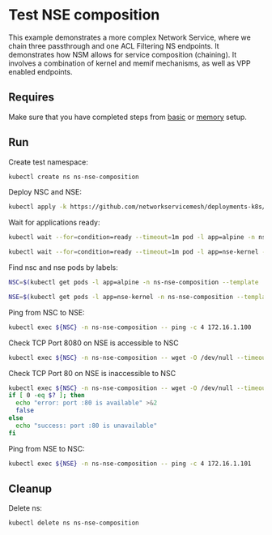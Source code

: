 # Test NSE composition

This example demonstrates a more complex Network Service, where we chain three passthrough and one ACL Filtering NS endpoints.
It demonstrates how NSM allows for service composition (chaining).
It involves a combination of kernel and memif mechanisms, as well as VPP enabled endpoints.

## Requires

Make sure that you have completed steps from [basic](../../basic) or [memory](../../memory) setup.

## Run

Create test namespace:
```bash
kubectl create ns ns-nse-composition
```

Deploy NSC and NSE:
```bash
kubectl apply -k https://github.com/networkservicemesh/deployments-k8s/examples/features/nse-composition?ref=afc0d67749fe33213f55299e990a71993e19d20d
```

Wait for applications ready:
```bash
kubectl wait --for=condition=ready --timeout=1m pod -l app=alpine -n ns-nse-composition
```
```bash
kubectl wait --for=condition=ready --timeout=1m pod -l app=nse-kernel -n ns-nse-composition
```

Find nsc and nse pods by labels:
```bash
NSC=$(kubectl get pods -l app=alpine -n ns-nse-composition --template '{{range .items}}{{.metadata.name}}{{"\n"}}{{end}}')
```
```bash
NSE=$(kubectl get pods -l app=nse-kernel -n ns-nse-composition --template '{{range .items}}{{.metadata.name}}{{"\n"}}{{end}}')
```

Ping from NSC to NSE:
```bash
kubectl exec ${NSC} -n ns-nse-composition -- ping -c 4 172.16.1.100
```

Check TCP Port 8080 on NSE is accessible to NSC
```bash
kubectl exec ${NSC} -n ns-nse-composition -- wget -O /dev/null --timeout 5 "172.16.1.100:8080"
```

Check TCP Port 80 on NSE is inaccessible to NSC
```bash
kubectl exec ${NSC} -n ns-nse-composition -- wget -O /dev/null --timeout 5 "172.16.1.100:80"
if [ 0 -eq $? ]; then
  echo "error: port :80 is available" >&2
  false
else
  echo "success: port :80 is unavailable"
fi
```

Ping from NSE to NSC:
```bash
kubectl exec ${NSE} -n ns-nse-composition -- ping -c 4 172.16.1.101
```

## Cleanup

Delete ns:
```bash
kubectl delete ns ns-nse-composition
```
